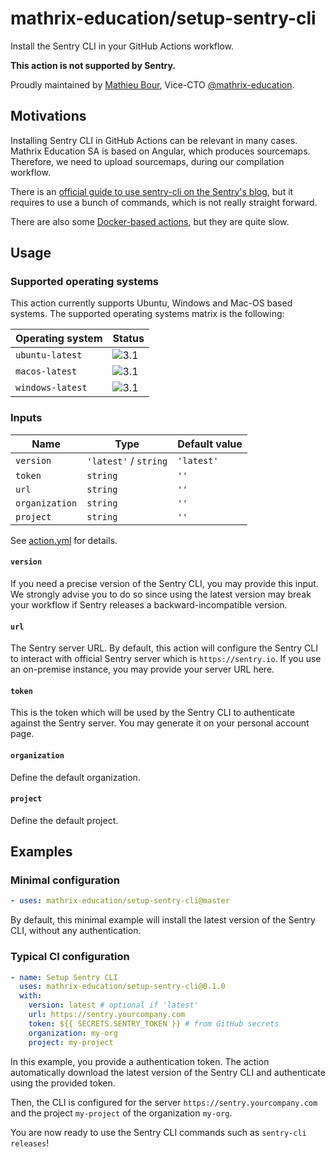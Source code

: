 # mathrix-education/setup-sentry-cli
Install the Sentry CLI in your GitHub Actions workflow.

**This action is not supported by Sentry.**

Proudly maintained by [Mathieu Bour][1.1], Vice-CTO
[@mathrix-education][1.2].

[1.1]: https://github.com/mathieu-bour
[1.2]: https://github.com/mathrix-education

## Motivations
Installing Sentry CLI in GitHub Actions can be relevant in many cases.
Mathrix Education SA is based on Angular, which produces sourcemaps.
Therefore, we need to upload sourcemaps, during our compilation
workflow.

There is an
[official guide to use sentry-cli on the Sentry's blog][2.1],
but it requires to use a bunch of commands, which is not really
straight forward.

There are also some [Docker-based actions][2.2], but they are quite
slow.

[2.1]: https://blog.sentry.io/2019/12/17/using-github-actions-to-create-sentry-releases
[2.2]: https://github.com/marketplace?type=actions&query=sentry


## Usage
### Supported operating systems
This action currently supports Ubuntu, Windows and Mac-OS based systems.
The supported operating systems matrix is the following:

| Operating system | Status |
|------------------|-------|
| `ubuntu-latest`  | ![3.1] |
| `macos-latest`   | ![3.1] |
| `windows-latest` | ![3.1] |

[3.1]: https://img.shields.io/badge/status-supported-brightgreen

### Inputs
| Name           | Type                  | Default value |
|----------------|-----------------------|---------------|
| `version`      | `'latest'` / `string` | `'latest'`    |
| `token`        | `string`              | `''`          |
| `url`          | `string`              | `''`          |
| `organization` | `string`              | `''`          |
| `project`      | `string`              | `''`          |

See [action.yml](action.yml) for details.

#### `version`
If you need a precise version of the Sentry CLI, you may provide this
input. We strongly advise you to do so since using the latest version
may break your workflow if Sentry releases a backward-incompatible
version.

#### `url`
The Sentry server URL. By default, this action will configure the
Sentry CLI to interact with official Sentry server which is
`https://sentry.io`. If you use an on-premise instance, you may provide
your server URL here.

#### `token`
This is the token which will be used by the Sentry CLI to authenticate
against the Sentry server.
You may generate it on your personal account page.

#### `organization`
Define the default organization.

#### `project`
Define the default project.

## Examples
### Minimal configuration
```yaml
- uses: mathrix-education/setup-sentry-cli@master
```
By default, this minimal example will install the latest version of the
Sentry CLI, without any authentication.

### Typical CI configuration
```yaml
- name: Setup Sentry CLI
  uses: mathrix-education/setup-sentry-cli@0.1.0
  with:
    version: latest # optional if 'latest'
    url: https://sentry.yourcompany.com
    token: ${{ SECRETS.SENTRY_TOKEN }} # from GitHub secrets
    organization: my-org
    project: my-project
```
In this example, you provide a authentication token. The action
automatically download the latest version of the Sentry CLI and
authenticate using the provided token.

Then, the CLI is configured for the server
`https://sentry.yourcompany.com` and the project `my-project` of the
organization `my-org`.

You are now ready to use the Sentry CLI commands such as
`sentry-cli releases`!

